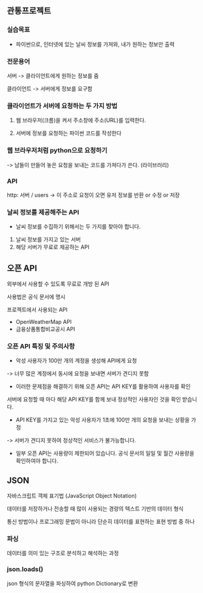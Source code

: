 ## 관통프로젝트

### 실습목표
- 파이썬으로, 인터넷에 있는 날씨 정보를 가져와, 내가 원하는 정보만 출력

### 전문용어
서버 -> 클라이언트에게 원하는 정보를 줌

클라이언트 -> 서버에게 정보를 요구함

### 클라이언트가 서버에 요청하는 두 가지 방법
1. 웹 브라우저(크롬)을 켜서 주소창에 주소(URL)를 입력한다.

2. 서버에 정보를 요청하는 파이썬 코드를 작성한다

### 웹 브라우저처럼 python으로 요청하기
-> 남들이 만들어 놓은 요청을 보내는 코드를 가져다가 쓴다. (라이브러리)

### API
http: 서버 / users -> 이 주소로 요청이 오면 유저 정보를 반환 or 수정 or 저장

### 날씨 정보를 제공해주는 API
- 날씨 정보를 수집하기 위해서는 두 가지를 찾아야 합니다.
1. 날씨 정보를 가지고 있는 서버
2. 해당 서버가 무료로 제공하는 API

## 오픈 API
외부에서 사용할 수 있도록 무료로 개방 된 API

사용법은 공식 문서에 명시

프로젝트에서 사용되는 API
- OpenWeatherMap API
- 금융상품통합비교공시 API

### 오픈 API 특징 및 주의사항
- 악성 사용자가 100만 개의 계정을 생성해 API에게 요청

-> 너무 많은 계정에서 동시에 요청을 보내면 서버가 견디지 못함

- 이러한 문제점을 해결하기 위해 오픈 API는 API KEY를 활용하여 사용자를 확인

서버에 요청할 때 마다 해당 API KEY를 함께 보내 정상적인 사용자인 것을 확인 받습니다.

- API KEY를 가지고 있는 악성 사용자가 1초에 100만 개의 요청을 보내는 상황을 가정

-> 서버가 견디지 못하여 정상적인 서비스가 불가능합니다.

- 일부 오픈 API는 사용량이 제한되어 있습니다.
공식 문서의 일일 및 월간 사용량을 확인하여야 합니다.

## JSON
자바스크립트 객체 표기법 (JavaScript Object Notation)

데이터를 저장하거나 전송할 때 많이 사용되는 경량의 텍스트 기반의 데이터 형식

통신 방법이나 프로그래밍 문법이 아니라 단순히 데이터를 표현하는 표현 방법 중 하나

### 파싱
데이터를 의미 있는 구조로 분석하고 해석하는 과정

### json.loads()
json 형식의 문자열을 파싱하여 python Dictionary로 변환